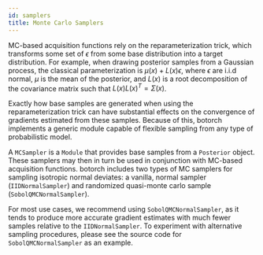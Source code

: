 ```yaml
---
id: samplers
title: Monte Carlo Samplers
---
```


MC-based acquisition functions rely on the reparameterization trick, which transforms some set of $\epsilon$ from some base distribution into a target distribution.  For example, when drawing posterior samples from a Gaussian process, the classical parameterization is $\mu(x) + L(x) \epsilon$, where $\epsilon$ are i.i.d normal, $\mu$ is the mean of the posterior, and $L(x)$ is a root decomposition of the covariance matrix such that $L(x)L(x)^T = \Sigma(x)$.

Exactly how base samples are generated when using the reparameterization trick can have substantial effects on the convergence of gradients estimated from these samples. Because of this, botorch implements a generic module capable of flexible sampling from any type of probabilistic model.

A `MCSampler` is a `Module` that provides base samples from a `Posterior` object.  These
samplers may then in turn be used in conjunction with MC-based acquisition functions. botorch includes two types of MC samplers for sampling isotropic normal deviates: a vanilla, normal sampler (`IIDNormalSampler`) and randomized quasi-monte carlo sample (`SobolQMCNormalSampler`).

For most use cases, we recommend using `SobolQMCNormalSampler`, as it tends to produce more accurate gradient estimates with much fewer samples relative to the `IIDNormalSampler`. To experiment with alternative sampling procedures, please see the source code for `SobolQMCNormalSampler` as an example.
